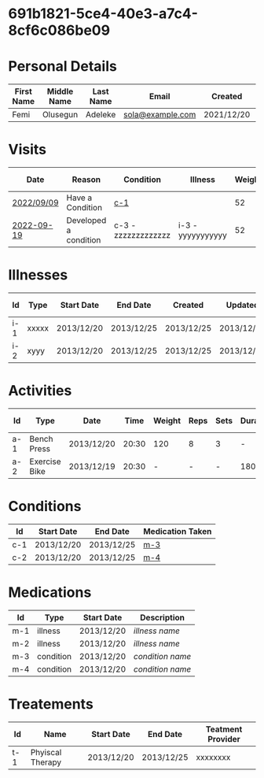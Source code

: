 # 691b1821-5ce4-40e3-a7c4-8cf6c086be09

# Personal Details

| First Name | Middle Name | Last Name | Email | Created | Updated | Birth |
| --- | --- | --- | --- | --- | --- | --- |
| Femi | Olusegun | Adeleke | sola@example.com | 2021/12/20  | 2021/12/20 | 1980/10/20  |

# Visits

| Date | Reason | Condition | Illness | Weight | Height | Blood Pressure | Communication | 
| --- | --- | --- | --- | --- | --- | --- | --- | 
| [2022/09/09](https://github.com/project-deserve/clinic-alpha-one/issues/13)| Have a Condition| [c-1](#cnds) | | 52 |5/6 |150 |Video Conference| 
| <a href="https://github.com/project-deserve/project-deserve.github.io/issues/1370526152">2022-09-19</a> | Developed a condition | c-3 - zzzzzzzzzzzzz | i-3 - yyyyyyyyyyy | 52 | 5/6 | 150 | Video Conference | 

# Illnesses

| Id | Type | Start Date | End Date | Created | Updated | Medication Taken |  
| --- | --- | --- | --- | --- | --- | --- | 
| i-1 | xxxxx | 2013/12/20 | 2013/12/25 | 2013/12/25 | 2013/12/25 | [m-1](#meds) |  
| i-2 | xyyy | 2013/12/20 | 2013/12/25 | 2013/12/25 | 2013/12/25 | [m-2](#meds) |  

# Activities

| Id | Type | Date | Time | Weight | Reps | Sets | Duration | Heart Rate | Calories Burned |
| --- | --- | --- | --- | --- | --- | --- | --- | --- | --- |
| a-1 | Bench Press | 2013/12/20 | 20:30 | 120 | 8 | 3 |  - | - | - |
| a-2 | Exercise Bike | 2013/12/19 | 20:30 | - | - | - | 1800 | 132 | 189 |

# Conditions<a id=cnds></a>

| Id | Start Date | End Date | Medication Taken |  
| --- | --- | --- | --- |
| c-1 | 2013/12/20 | 2013/12/25 | [m-3](#meds) |  
| c-2 | 2013/12/20 | 2013/12/25 | [m-4](#meds) | 

# Medications<a id=meds></a>

| Id | Type | Start Date | Description |
| --- | --- | --- | --- | 
| m-1 | illness | 2013/12/20 | *illness name* |  
| m-2 | illness | 2013/12/20 | *illness name* | 
| m-3 | condition | 2013/12/20 | *condition name* |  
| m-4 | condition | 2013/12/20 | *condition name* | 

# Treatements

| Id | Name | Start Date | End Date | Teatment Provider |  
| --- | --- | --- | --- | -- |
| t-1 | Phyiscal Therapy | 2013/12/20 | 2013/12/25 | xxxxxxxx |  
